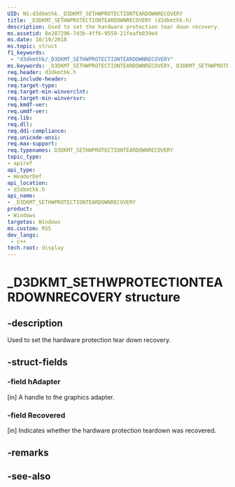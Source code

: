 ```yaml
---
UID: NS:d3dkmthk._D3DKMT_SETHWPROTECTIONTEARDOWNRECOVERY
title: _D3DKMT_SETHWPROTECTIONTEARDOWNRECOVERY (d3dkmthk.h)
description: Used to set the hardware protection tear down recovery.
ms.assetid: 8e287296-7d3b-4ff6-9550-21feafb039e4
ms.date: 10/19/2018
ms.topic: struct
f1_keywords:
 - "d3dkmthk/_D3DKMT_SETHWPROTECTIONTEARDOWNRECOVERY"
ms.keywords: _D3DKMT_SETHWPROTECTIONTEARDOWNRECOVERY, D3DKMT_SETHWPROTECTIONTEARDOWNRECOVERY, 
req.header: d3dkmthk.h
req.include-header:
req.target-type:
req.target-min-winverclnt:
req.target-min-winversvr:
req.kmdf-ver:
req.umdf-ver:
req.lib:
req.dll:
req.ddi-compliance:
req.unicode-ansi:
req.max-support:
req.typenames: D3DKMT_SETHWPROTECTIONTEARDOWNRECOVERY
topic_type: 
- apiref
api_type: 
- HeaderDef
api_location: 
- d3dkmthk.h
api_name: 
- _D3DKMT_SETHWPROTECTIONTEARDOWNRECOVERY
product:
- Windows
targetos: Windows
ms.custom: RS5
dev_langs:
 - c++
tech.root: display
---
```


# _D3DKMT_SETHWPROTECTIONTEARDOWNRECOVERY structure

## -description

Used to set the hardware protection tear down recovery.

## -struct-fields

### -field hAdapter

[in] A handle to the graphics adapter.

### -field Recovered
 
[in] Indicates whether the hardware protection teardown was recovered.

## -remarks

## -see-also
